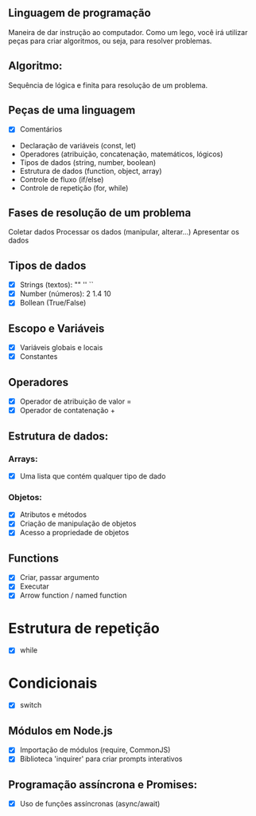 ## Linguagem de programação

Maneira de  dar  instrução ao computador.
Como um lego, você irá utilizar peças para criar algoritmos, ou seja, para resolver problemas.

## Algoritmo: 
Sequência de lógica e finita para  resolução de um problema.

## Peças de uma linguagem

- [x] Comentários
- Declaração de variáveis (const, let)
- Operadores (atribuição, concatenação, matemáticos, lógicos)
- Tipos de dados (string, number, boolean)
- Estrutura de dados (function, object, array)
- Controle de fluxo (if/else)
- Controle de repetição (for, while)

## Fases de resolução de um problema

Coletar dados
Processar os dados (manipular, alterar...)
Apresentar os dados

## Tipos de dados

- [x] Strings (textos): "" '' ``
- [x] Number (números): 2 1.4 10
- [x] Bollean (True/False)

## Escopo e Variáveis

- [x] Variáveis globais e locais
- [x] Constantes

## Operadores 

- [x] Operador de atribuição de valor =
- [x] Operador de contatenação +

## Estrutura de dados:

### Arrays:

- [x] Uma lista que contém qualquer tipo de dado

### Objetos:

- [x] Atributos e métodos
- [x] Criação de manipulação de objetos
- [x] Acesso a propriedade de objetos

## Functions
- [x] Criar, passar argumento
- [x] Executar
- [x] Arrow function / named function

# Estrutura de repetição

- [x] while

# Condicionais

-[x] switch

## Módulos em Node.js

- [x] Importação de módulos (require, CommonJS)
- [x] Biblioteca 'inquirer' para criar prompts interativos

## Programação assíncrona e Promises:

- [x] Uso de funções assíncronas (async/await)

